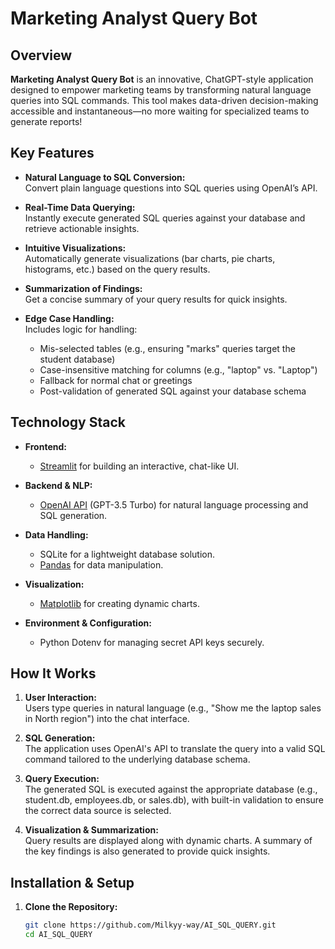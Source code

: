 # Marketing Analyst Query Bot

## Overview

**Marketing Analyst Query Bot** is an innovative, ChatGPT-style application designed to empower marketing teams by transforming natural language queries into SQL commands. This tool makes data-driven decision-making accessible and instantaneous—no more waiting for specialized teams to generate reports!

## Key Features

- **Natural Language to SQL Conversion:**  
  Convert plain language questions into SQL queries using OpenAI’s API.
  
- **Real-Time Data Querying:**  
  Instantly execute generated SQL queries against your database and retrieve actionable insights.
  
- **Intuitive Visualizations:**  
  Automatically generate visualizations (bar charts, pie charts, histograms, etc.) based on the query results.
  
- **Summarization of Findings:**  
  Get a concise summary of your query results for quick insights.
  
- **Edge Case Handling:**  
  Includes logic for handling:
  - Mis-selected tables (e.g., ensuring "marks" queries target the student database)
  - Case-insensitive matching for columns (e.g., "laptop" vs. "Laptop")
  - Fallback for normal chat or greetings
  - Post-validation of generated SQL against your database schema

## Technology Stack

- **Frontend:**  
  - [Streamlit](https://streamlit.io/) for building an interactive, chat-like UI.
  
- **Backend & NLP:**  
  - [OpenAI API](https://openai.com/api/) (GPT-3.5 Turbo) for natural language processing and SQL generation.
  
- **Data Handling:**  
  - SQLite for a lightweight database solution.
  - [Pandas](https://pandas.pydata.org/) for data manipulation.
  
- **Visualization:**  
  - [Matplotlib](https://matplotlib.org/) for creating dynamic charts.
  
- **Environment & Configuration:**  
  - Python Dotenv for managing secret API keys securely.

## How It Works

1. **User Interaction:**  
   Users type queries in natural language (e.g., "Show me the laptop sales in North region") into the chat interface.

2. **SQL Generation:**  
   The application uses OpenAI's API to translate the query into a valid SQL command tailored to the underlying database schema.

3. **Query Execution:**  
   The generated SQL is executed against the appropriate database (e.g., student.db, employees.db, or sales.db), with built-in validation to ensure the correct data source is selected.

4. **Visualization & Summarization:**  
   Query results are displayed along with dynamic charts. A summary of the key findings is also generated to provide quick insights.

## Installation & Setup

1. **Clone the Repository:**

   ```bash
   git clone https://github.com/Milkyy-way/AI_SQL_QUERY.git
   cd AI_SQL_QUERY

